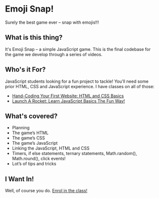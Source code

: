 # Emoji Snap!
Surely the best game ever – snap with emojis!!!

## What is this thing?
It's Emoji Snap – a simple JavaScript game. This is the final codebase for the game we develop through a series of videos.

## Who's it For?
JavaScript students looking for a fun project to tackle! You’ll need some prior HTML, CSS and JavaScript experience. I have classes on all of those:
- [Hand-Coding Your First Website: HTML and CSS Basics](http://skl.sh/1iY1fwN)
- [Launch A Rocket: Learn JavaScript Basics The Fun Way!](http://skl.sh/20uEAZR)

## What's covered?
- Planning
- The game’s HTML
- The game’s CSS
- The game’s JavaScript
- Linking the JavaScript, HTML and CSS
- Timers, if else statements, ternary statements, Math.random(), Math.round(), click events!
- Lot’s of tips and tricks

## I Want In!
Well, of course you do. [Enrol in the class!](http://skl.sh/1Tihnr0)
